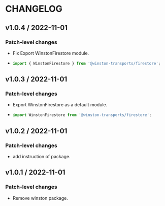 # CHANGELOG

## v1.0.4 / 2022-11-01

### Patch-level changes

* Fix Export WinstonFirestore module.

* ``` js
  import { WinstonFirestore } from '@winston-transports/firestore';
  ```


## v1.0.3 / 2022-11-01

### Patch-level changes

* Export WinstonFirestore as a default module.

* ``` js
  import WinstonFirestore from '@winston-transports/firestore';
  ```

## v1.0.2 / 2022-11-01

### Patch-level changes

* add instruction of package.

## v1.0.1 / 2022-11-01

### Patch-level changes

* Remove winston package.
